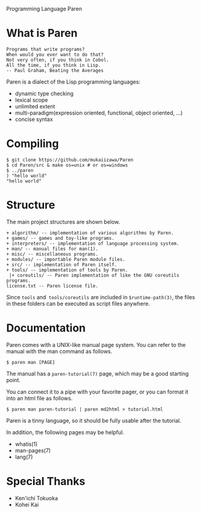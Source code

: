 Programming Language Paren

# What is Paren

    Programs that write programs?
    When would you ever want to do that?
    Not very often, if you think in Cobol.
    All the time, if you think in Lisp.
    -- Paul Graham, Beating the Averages

Paren is a dialect of the Lisp programming languages:

- dynamic type checking
- lexical scope
- unlimited extent
- multi-paradigm(expression oriented, functional, object oriented, ...)
- concise syntax

# Compiling

    $ git clone https://github.com/mukaiizawa/Paren
    $ cd Paren/src & make os=unix # or os=windows
    $ ../paren
    ) "hello world"
    "hello world"

# Structure
The main project structures are shown below.

    + algorithm/ -- implementation of various algorithms by Paren.
    + games/ -- games and toy-like programs.
    + interpreters/ -- implementation of language processing system.
    + man/ -- manual files for man(1).
    + misc/ -- miscellaneous programs.
    + modules/ -- importable Paren module files.
    + src/ -- implementation of Paren itself.
    + tools/ -- implementation of tools by Paren.
     |+ coreutils/ -- Paren implementation of like the GNU coreutils programs.
    license.txt -- Paren license file.

Since `tools` and` tools/coreutils` are included in `$runtime-path(3)`, the files in these folders can be executed as script files anywhere.

# Documentation
Paren comes with a UNIX-like manual page system. You can refer to the manual with the man command as follows.

    $ paren man [PAGE]

The manual has a `paren-tutorial(7)` page, which may be a good starting point.

You can connect it to a pipe with your favorite pager, or you can format it into an html file as follows.

    $ paren man paren-tutorial | paren md2html > tutorial.html

Paren is a tinny language, so it should be fully usable after the tutorial.

In addition, the following pages may be helpful.

- whatis(1)
- man-pages(7)
- lang(7)

# Special Thanks

- Ken'ichi Tokuoka
- Kohei Kai
